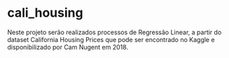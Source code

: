 # cali_housing
Neste projeto serão realizados processos de Regressão Linear, a partir do dataset California Housing Prices que pode ser encontrado no Kaggle e disponibilizado por Cam Nugent em 2018.
